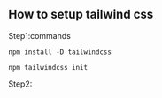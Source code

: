 ## How to setup tailwind css 

Step1:commands

```
npm install -D tailwindcss

npm tailwindcss init
```

Step2:
